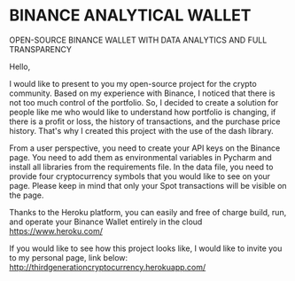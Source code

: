 # BINANCE ANALYTICAL WALLET

OPEN-SOURCE BINANCE WALLET WITH DATA ANALYTICS AND FULL TRANSPARENCY

Hello,

I would like to present to you my open-source project for the crypto community. Based on my experience with Binance, I noticed that there is not too much control of the portfolio. So, I decided to create a solution for people like me who would like to understand how portfolio is changing, if there is a profit or loss, the history of transactions, and the purchase price history. That's why I created this project with the use of the dash library. 

From a user perspective, you need to create your API keys on the Binance page. You need to add them as environmental variables in Pycharm and install all libraries from the requirements file. In the data file, you need to provide four cryptocurrency symbols that you would like to see on your page. Please keep in mind that only your Spot transactions will be visible on the page. 

Thanks to the Heroku platform, you can easily and free of charge build, run, and operate your Binance Wallet entirely in the cloud
https://www.heroku.com/

If you would like to see how this project looks like, I would like to invite you to my personal page, link below:
http://thirdgenerationcryptocurrency.herokuapp.com/



